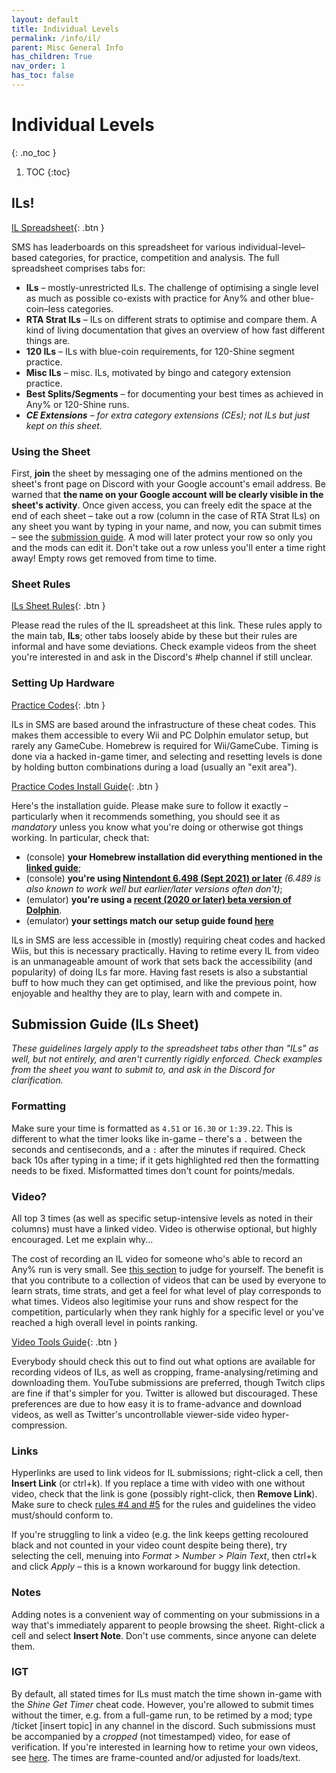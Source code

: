 ```yaml
---
layout: default
title: Individual Levels
permalink: /info/il/
parent: Misc General Info
has_children: True
nav_order: 1
has_toc: false
---
```


# Individual Levels
{: .no_toc }

1. TOC
{:toc}

## ILs!
[IL Spreadsheet](https://sunmar.io/il){: .btn }

SMS has leaderboards on this spreadsheet for various individual-level–based categories, for practice, competition and analysis. The full spreadsheet comprises tabs for:
* **ILs** – mostly-unrestricted ILs. The challenge of optimising a single level as much as possible co-exists with practice for Any% and other blue-coin–less categories.
* **RTA Strat ILs** – ILs on different strats to optimise and compare them. A kind of living documentation that gives an overview of how fast different things are.
* **120 ILs** – ILs with blue-coin requirements, for 120-Shine segment practice.
* **Misc ILs** – misc. ILs, motivated by bingo and category extension practice.
* **Best Splits/Segments** – for documenting your best times as achieved in Any% or 120-Shine runs.
* ***CE Extensions** – for extra category extensions (CEs); not ILs but just kept on this sheet.*

### Using the Sheet
First, **join** the sheet by messaging one of the admins mentioned on the sheet's front page on Discord with your Google account's email address. Be warned that **the name on your Google account will be clearly visible in the sheet's activity**. Once given access, you can freely edit the space at the end of each sheet – take out a row (column in the case of RTA Strat ILs) on any sheet you want by typing in your name, and now, you can submit times – see the [submission guide](#submission-guide-ils-sheet). A mod will later protect your row so only you and the mods can edit it. Don't take out a row unless you'll enter a time right away! Empty rows get removed from time to time.

### Sheet Rules
[ILs Sheet Rules](/sms-guide/info/il/rules/){: .btn }

Please read the rules of the IL spreadsheet at this link. These rules apply to the main tab, **ILs**; other tabs loosely abide by these but their rules are informal and have some deviations. Check example videos from the sheet you're interested in and ask in the Discord's #help channel if still unclear.

### Setting Up Hardware
[Practice Codes](https://gct.zint.ch){: .btn }

ILs in SMS are based around the infrastructure of these cheat codes. This makes them accessible to every Wii and PC Dolphin emulator setup, but rarely any GameCube. Homebrew is required for Wii/GameCube. Timing is done via a hacked in-game timer, and selecting and resetting levels is done by holding button combinations during a load (usually an "exit area").

[Practice Codes Install Guide](https://gct.zint.ch/guide.html){: .btn }

Here's the installation guide. Please make sure to follow it exactly – particularly when it recommends something, you should see it as *mandatory* unless you know what you're doing or otherwise got things working. In particular, check that:
- (console) **your Homebrew installation did everything mentioned in the [linked guide](https://wii.guide)**;
- (console) **you're using [Nintendont 6.498 (Sept 2021) or later](https://zint.ch/NintendontPackager)** *(6.489 is also known to work well but earlier/later versions often don't)*;
- (emulator) **you're using a [recent (2020 or later) beta version of Dolphin](https://dolphin-emu.org/download/)**.
- (emulator) **your settings match our setup guide found [here](/sms-guide/setup/emu)**

ILs in SMS are less accessible in (mostly) requiring cheat codes and hacked Wiis, but this is necessary practically. Having to retime every IL from video is an unmanageable amount of work that sets back the accessibility (and popularity) of doing ILs far more. Having fast resets is also a substantial buff to how much they can get optimised, and like the previous point, how enjoyable and healthy they are to play, learn with and compete in.

## Submission Guide (ILs Sheet)
*These guidelines largely apply to the spreadsheet tabs other than "ILs" as well, but not entirely, and aren't currently rigidly enforced. Check examples from the sheet you want to submit to, and ask in the Discord for clarification.*
### Formatting
Make sure your time is formatted as `4.51` or `16.30` or `1:39.22`. This is different to what the timer looks like in-game – there's a `.` between the seconds and centiseconds, and a `:` after the minutes if required. Check back 10s after typing in a time; if it gets highlighted red then the formatting needs to be fixed. Misformatted times don't count for points/medals.

### Video?
All top 3 times (as well as specific setup-intensive levels as noted in their columns) must have a linked video. Video is otherwise optional, but highly encouraged. Let me explain why...

The cost of recording an IL video for someone who's able to record an Any% run is very small. See [this section](/sms-guide/info/video-tools/#recording-short-videos) to judge for yourself. The benefit is that you contribute to a collection of videos that can be used by everyone to learn strats, time strats, and get a feel for what level of play corresponds to what times. Videos also legitimise your runs and show respect for the competition, particularly when they rank highly for a specific level or you've reached a high overall level in points ranking.

[Video Tools Guide](/sms-guide/info/video-tools/){: .btn }

Everybody should check this out to find out what options are available for recording videos of ILs, as well as cropping, frame-analysing/retiming and downloading them. YouTube submissions are preferred, though Twitch clips are fine if that's simpler for you. Twitter is allowed but discouraged. These preferences are due to how easy it is to frame-advance and download videos, as well as Twitter's uncontrollable viewer-side video hyper-compression.

### Links
Hyperlinks are used to link videos for IL submissions; right-click a cell, then **Insert Link** (or ctrl+k). If you replace a time with video with one without video, check that the link is gone (possibly right-click, then **Remove Link**). Make sure to check [rules #4 and #5](/sms-guide/info/il/rules/) for the rules and guidelines the video must/should conform to.

If you're struggling to link a video (e.g. the link keeps getting recoloured black and not counted in your video count despite being there), try selecting the cell, menuing into *Format > Number > Plain Text*, then ctrl+k and click *Apply* – this is a known workaround for buggy link detection.

### Notes
Adding notes is a convenient way of commenting on your submissions in a way that's immediately apparent to people browsing the sheet. Right-click a cell and select **Insert Note**. Don't use comments, since anyone can delete them.

### IGT

By default, all stated times for ILs must match the time shown in-game with the *Shine Get Timer* cheat code. However, you're allowed to submit times without the timer, e.g. from a full-game run, to be retimed by a mod; type /ticket [insert topic] in any channel in the discord. Such submissions must be accompanied by a *cropped* (not timestamped) video, for ease of verification. If you're interested in learning how to retime your own videos, see [here](/sms-guide/info/retime/). The times are frame-counted and/or adjusted for loads/text.
